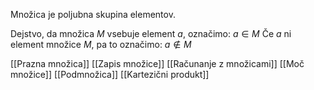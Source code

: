 Množica je poljubna skupina elementov.

Dejstvo, da množica _M_ vsebuje element _a_, označimo: $a \in M$
Če _a_ ni element množice _M_, pa to označimo: $a \notin M$

[[Prazna množica]]
[[Zapis množice]]
[[Računanje z množicami]]
[[Moč množice]]
[[Podmnožica]]
[[Kartezični produkt]]
